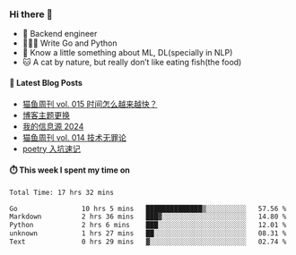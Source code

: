 ### Hi there 👋

- 🔧 Backend engineer
- 👨🏻‍💻 Write Go and Python
- 🔭 Know a little something about ML, DL(specially in NLP)
- 🐱 A cat by nature, but really don’t like eating fish(the food)

#### 📖 Latest Blog Posts
<!-- BLOG-POST-LIST:START -->
- [猫鱼周刊 vol. 015 时间怎么越来越快？](https://ameow.xyz/archives/weekly-015)
- [博客主题更换](https://ameow.xyz/archives/bo-ke-zhu-ti-geng-huan)
- [我的信息源 2024](https://ameow.xyz/archives/info-source-2024)
- [猫鱼周刊 vol. 014 技术无罪论](https://ameow.xyz/archives/weekly-014)
- [poetry 入坑速记](https://ameow.xyz/archives/poetry-intro)
<!-- BLOG-POST-LIST:END -->

#### ⏱️ This week I spent my time on
<!--START_SECTION:waka-->

```txt
Total Time: 17 hrs 32 mins

Go                10 hrs 5 mins   ██████████████▒░░░░░░░░░░   57.56 %
Markdown          2 hrs 36 mins   ███▓░░░░░░░░░░░░░░░░░░░░░   14.80 %
Python            2 hrs 6 mins    ███░░░░░░░░░░░░░░░░░░░░░░   12.01 %
unknown           1 hrs 27 mins   ██░░░░░░░░░░░░░░░░░░░░░░░   08.31 %
Text              0 hrs 29 mins   ▓░░░░░░░░░░░░░░░░░░░░░░░░   02.74 %
```

<!--END_SECTION:waka-->

<!--
**LeslieLeung/LeslieLeung** is a ✨ _special_ ✨ repository because its `README.md` (this file) appears on your GitHub profile.

Here are some ideas to get you started:

- 🔭 I’m currently working on ...
- 🌱 I’m currently learning ...
- 👯 I’m looking to collaborate on ...
- 🤔 I’m looking for help with ...
- 💬 Ask me about ...
- 📫 How to reach me: ...
- 😄 Pronouns: ...
- ⚡ Fun fact: ...
-->
